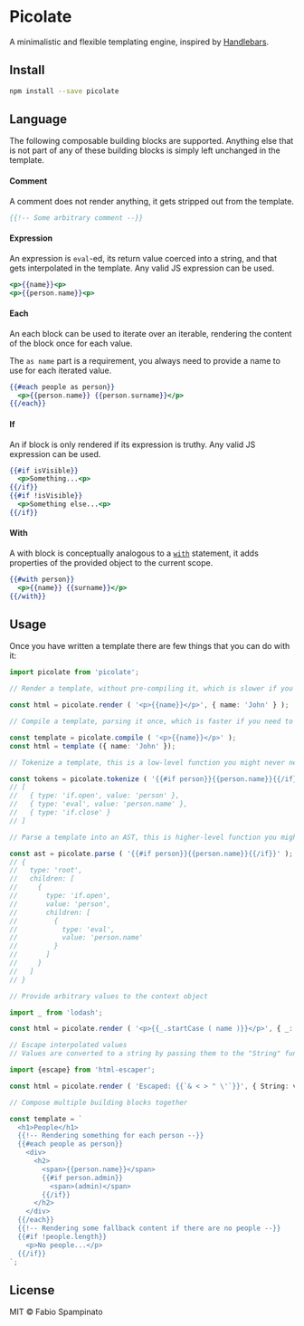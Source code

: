 # Picolate

A minimalistic and flexible templating engine, inspired by [Handlebars](https://handlebarsjs.com).

## Install

```sh
npm install --save picolate
```

## Language

The following composable building blocks are supported. Anything else that is not part of any of these building blocks is simply left unchanged in the template.

#### Comment

A comment does not render anything, it gets stripped out from the template.

```hbs
{{!-- Some arbitrary comment --}}
```

#### Expression

An expression is `eval`-ed, its return value coerced into a string, and that gets interpolated in the template. Any valid JS expression can be used.

```hbs
<p>{{name}}<p>
<p>{{person.name}}<p>
```

#### Each

An each block can be used to iterate over an iterable, rendering the content of the block once for each value.

The `as name` part is a requirement, you always need to provide a name to use for each iterated value.

```hbs
{{#each people as person}}
  <p>{{person.name}} {{person.surname}}</p>
{{/each}}
```

#### If

An if block is only rendered if its expression is truthy. Any valid JS expression can be used.

```hbs
{{#if isVisible}}
  <p>Something...<p>
{{/if}}
{{#if !isVisible}}
  <p>Something else...<p>
{{/if}}
```

#### With

A with block is conceptually analogous to a [`with`](https://developer.mozilla.org/en-US/docs/Web/JavaScript/Reference/Statements/with) statement, it adds properties of the provided object to the current scope.

```hbs
{{#with person}}
  <p>{{name}} {{surname}}</p>
{{/with}}
```

## Usage

Once you have written a template there are few things that you can do with it:

```ts
import picolate from 'picolate';

// Render a template, without pre-compiling it, which is slower if you need to render it multiple times

const html = picolate.render ( '<p>{{name}}</p>', { name: 'John' } );

// Compile a template, parsing it once, which is faster if you need to render it multiple times

const template = picolate.compile ( '<p>{{name}}</p>' );
const html = template ({ name: 'John' });

// Tokenize a template, this is a low-level function you might never need

const tokens = picolate.tokenize ( '{{#if person}}{{person.name}}{{/if}}' );
// [
//   { type: 'if.open', value: 'person' },
//   { type: 'eval', value: 'person.name' },
//   { type: 'if.close' }
// ]

// Parse a template into an AST, this is higher-level function you might still never need

const ast = picolate.parse ( '{{#if person}}{{person.name}}{{/if}}' );
// {
//   type: 'root',
//   children: [
//     {
//       type: 'if.open',
//       value: 'person',
//       children: [
//         {
//           type: 'eval',
//           value: 'person.name'
//         }
//       ]
//     }
//   ]
// }

// Provide arbitrary values to the context object

import _ from 'lodash';

const html = picolate.render ( '<p>{{_.startCase ( name )}}</p>', { _: lodash, name: 'some-name' } );

// Escape interpolated values
// Values are converted to a string by passing them to the "String" function, so you can provide your own "String" function to escape values

import {escape} from 'html-escaper';

const html = picolate.render ( 'Escaped: {{`& < > " \'`}}', { String: value => escape ( String ( value ) ) } ); // Escaped: &amp; &lt; &gt; &quot; &#39;

// Compose multiple building blocks together

const template = `
  <h1>People</h1>
  {{!-- Rendering something for each person --}}
  {{#each people as person}}
    <div>
      <h2>
        <span>{{person.name}}</span>
        {{#if person.admin}}
          <span>(admin)</span>
        {{/if}}
      </h2>
    </div>
  {{/each}}
  {{!-- Rendering some fallback content if there are no people --}}
  {{#if !people.length}}
    <p>No people...</p>
  {{/if}}
`;
```

## License

MIT © Fabio Spampinato
